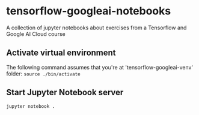 # tensorflow-googleai-notebooks
A collection of jupyter notebooks about exercises from a Tensorflow and Google AI Cloud course

## Activate virtual environment
The following command assumes that you're at 'tensorflow-googleai-venv' folder:
`source ./bin/activate`

## Start Jupyter Notebook server
`jupyter notebook .`
